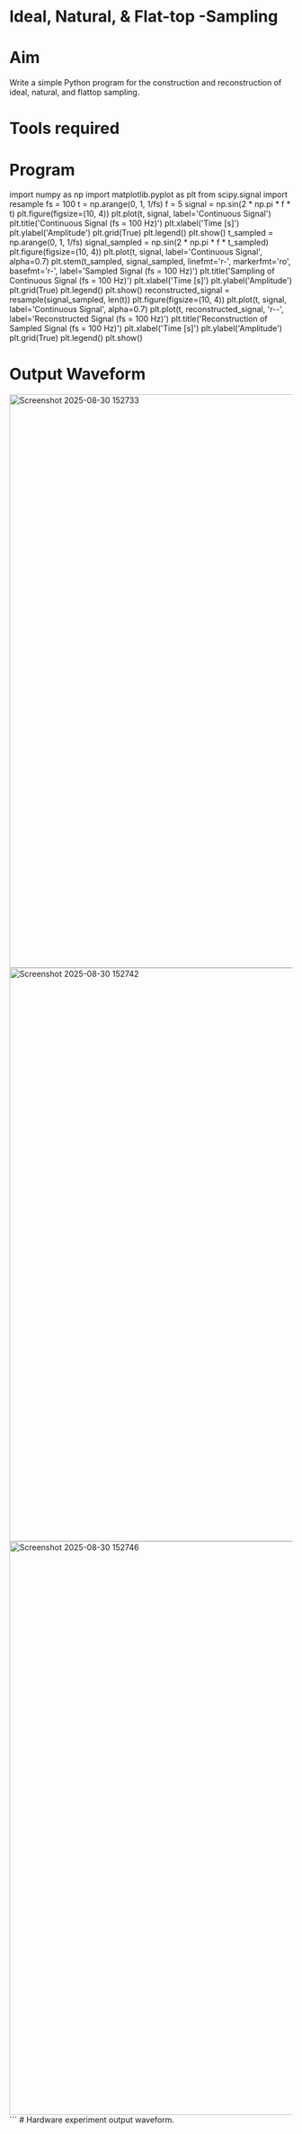 # Ideal, Natural, & Flat-top -Sampling
# Aim
Write a simple Python program for the construction and reconstruction of ideal, natural, and flattop sampling.
# Tools required
# Program
 import numpy as np
 import matplotlib.pyplot as plt
 from scipy.signal import resample
 fs = 100
 t = np.arange(0, 1, 1/fs) 
 f = 5
 signal = np.sin(2 * np.pi * f * t)
 plt.figure(figsize=(10, 4))
 plt.plot(t, signal, label='Continuous Signal')
 plt.title('Continuous Signal (fs = 100 Hz)')
 plt.xlabel('Time [s]')
 plt.ylabel('Amplitude')
 plt.grid(True)
 plt.legend()
 plt.show()
 t_sampled = np.arange(0, 1, 1/fs)
 signal_sampled = np.sin(2 * np.pi * f * t_sampled)
 plt.figure(figsize=(10, 4))
 plt.plot(t, signal, label='Continuous Signal', alpha=0.7)
 plt.stem(t_sampled, signal_sampled, linefmt='r-', markerfmt='ro', basefmt='r-', label='Sampled Signal (fs = 100 Hz)')
 plt.title('Sampling of Continuous Signal (fs = 100 Hz)')
 plt.xlabel('Time [s]')
 plt.ylabel('Amplitude')
 plt.grid(True)
 plt.legend()
 plt.show()
 reconstructed_signal = resample(signal_sampled, len(t))
 plt.figure(figsize=(10, 4))
 plt.plot(t, signal, label='Continuous Signal', alpha=0.7)
 plt.plot(t, reconstructed_signal, 'r--', label='Reconstructed Signal (fs = 100 Hz)')
 plt.title('Reconstruction of Sampled Signal (fs = 100 Hz)')
 plt.xlabel('Time [s]')
 plt.ylabel('Amplitude')
 plt.grid(True)
 plt.legend()
 plt.show()

# Output Waveform
<img width="1920" height="1020" alt="Screenshot 2025-08-30 152733" src="https://github.com/user-attachments/assets/3d8911eb-5e43-45bc-b748-af0d93417a32" />
<img width="1920" height="1020" alt="Screenshot 2025-08-30 152742" src="https://github.com/user-attachments/assets/1a44fa73-dbac-4cc8-87c5-9a002c50c5ac" />
<img width="1920" height="1020" alt="Screenshot 2025-08-30 152746" src="https://github.com/user-attachments/assets/0b47e56e-5549-443d-b6f1-ff9943e1d412" />
```
# Hardware experiment output waveform.
